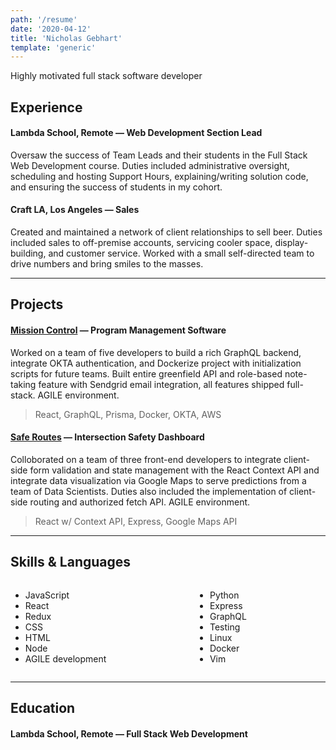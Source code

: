 ```yaml
---
path: '/resume'
date: '2020-04-12'
title: 'Nicholas Gebhart'
template: 'generic'
---
```


Highly motivated full stack software developer

## Experience

#### Lambda School, Remote — Web Development Section Lead

Oversaw the success of Team Leads and their students in the Full Stack Web Development course. Duties included administrative oversight, scheduling and hosting Support Hours, explaining/writing solution code, and ensuring the success of students in my cohort.

#### Craft LA, Los Angeles — Sales

Created and maintained a network of client relationships to sell beer. Duties included sales to off-premise accounts, servicing cooler space, display-building, and customer service. Worked with a small self-directed team to drive numbers and bring smiles to the masses.

---

## Projects

#### [Mission Control]() — Program Management Software

Worked on a team of five developers to build a rich GraphQL backend, integrate OKTA authentication, and Dockerize project with initialization scripts for future teams. Built entire greenfield API and role-based note-taking feature with Sendgrid email integration, all features shipped full-stack. AGILE environment.

> React, GraphQL, Prisma, Docker, OKTA, AWS

#### [Safe Routes]() — Intersection Safety Dashboard

Colloborated on a team of three front-end developers to integrate client-side form validation and state management with the React Context API and integrate data visualization via Google Maps to serve predictions from a team of Data Scientists. Duties also included the implementation of client-side routing and authorized fetch API. AGILE environment.

> React w/ Context API, Express, Google Maps API

---

## Skills & Languages

<style type='text/css' rel='stylesheet'>
.skills {
	display: flex;
	justify-content: space-between;
	width: 75%;
}
</style>
<div class="skills">
<div>

- JavaScript
- React
- Redux
- CSS
- HTML
- Node
- AGILE development
</div>
<div>

- Python
- Express
- GraphQL
- Testing
- Linux
- Docker
- Vim

</div>
</div>

---

## Education

#### Lambda School, Remote — Full Stack Web Development
